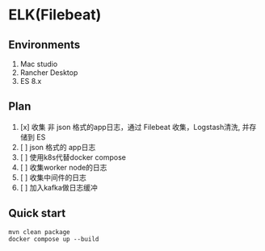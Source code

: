 
# ELK(Filebeat)

## Environments
1. Mac studio
2. Rancher Desktop
3. ES 8.x

## Plan
1. [x] 收集 非 json 格式的app日志，通过 Filebeat 收集，Logstash清洗, 并存储到 ES
2. [ ] json 格式的 app日志
3. [ ] 使用k8s代替docker compose
4. [ ] 收集worker node的日志
5. [ ] 收集中间件的日志
6. [ ] 加入kafka做日志缓冲

## Quick start
```shell
mvn clean package
docker compose up --build   
```
